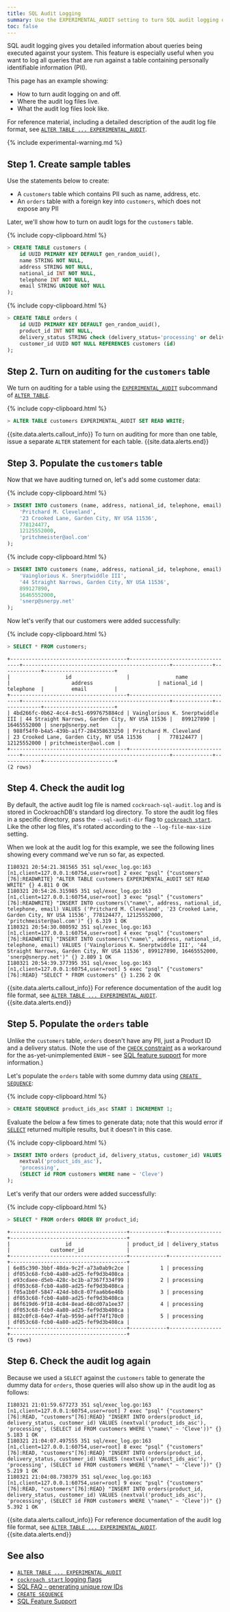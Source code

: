 ```yaml
---
title: SQL Audit Logging
summary: Use the EXPERIMENTAL_AUDIT setting to turn SQL audit logging on or off for a table.
toc: false
---
```


SQL audit logging gives you detailed information about queries being executed against your system. This feature is especially useful when you want to log all queries that are run against a table containing personally identifiable information (PII).

This page has an example showing:

- How to turn audit logging on and off.
- Where the audit log files live.
- What the audit log files look like.

For reference material, including a detailed description of the audit log file format, see [`ALTER TABLE ... EXPERIMENTAL_AUDIT`](experimental-audit.html).

{% include experimental-warning.md %}

<div id="toc"></div>

## Step 1. Create sample tables

Use the statements below to create:

- A `customers` table which contains PII such as name, address, etc.
- An `orders` table with a foreign key into `customers`, which does not expose any PII

Later, we'll show how to turn on audit logs for the `customers` table.

{% include copy-clipboard.html %}
~~~ sql
> CREATE TABLE customers (
    id UUID PRIMARY KEY DEFAULT gen_random_uuid(),
    name STRING NOT NULL,
    address STRING NOT NULL,
    national_id INT NOT NULL,
    telephone INT NOT NULL,
    email STRING UNIQUE NOT NULL
);
~~~

{% include copy-clipboard.html %}
~~~ sql
> CREATE TABLE orders (
    id UUID PRIMARY KEY DEFAULT gen_random_uuid(),
    product_id INT NOT NULL,
    delivery_status STRING check (delivery_status='processing' or delivery_status='in-transit' or delivery_status='delivered') NOT NULL,
    customer_id UUID NOT NULL REFERENCES customers (id)
);
~~~

## Step 2. Turn on auditing for the `customers` table

We turn on auditing for a table using the [`EXPERIMENTAL_AUDIT`](experimental-audit.html) subcommand of [`ALTER TABLE`](alter-table.html).

{% include copy-clipboard.html %}
~~~ sql
> ALTER TABLE customers EXPERIMENTAL_AUDIT SET READ WRITE;
~~~

{{site.data.alerts.callout_info}}
To turn on auditing for more than one table, issue a separate `ALTER` statement for each table.
{{site.data.alerts.end}}

## Step 3. Populate the `customers` table

Now that we have auditing turned on, let's add some customer data:

{% include copy-clipboard.html %}
~~~ sql
> INSERT INTO customers (name, address, national_id, telephone, email) VALUES (
    'Pritchard M. Cleveland',
    '23 Crooked Lane, Garden City, NY USA 11536',
    778124477,
    12125552000,
    'pritchmeister@aol.com'
);
~~~

{% include copy-clipboard.html %}
~~~ sql
> INSERT INTO customers (name, address, national_id, telephone, email) VALUES (
    'Vainglorious K. Snerptwiddle III',
    '44 Straight Narrows, Garden City, NY USA 11536',
    899127890,
    16465552000,
    'snerp@snerpy.net'
);
~~~

Now let's verify that our customers were added successfully:

{% include copy-clipboard.html %}
~~~ sql
> SELECT * FROM customers;
~~~

~~~
+--------------------------------------+----------------------------------+------------------------------------------------+-------------+-------------+-----------------------+
|                  id                  |               name               |                    address                     | national_id |  telephone  |         email         |
+--------------------------------------+----------------------------------+------------------------------------------------+-------------+-------------+-----------------------+
| 4bd266fc-0b62-4cc4-8c51-6997675884cd | Vainglorious K. Snerptwiddle III | 44 Straight Narrows, Garden City, NY USA 11536 |   899127890 | 16465552000 | snerp@snerpy.net      |
| 988f54f0-b4a5-439b-a1f7-284358633250 | Pritchard M. Cleveland           | 23 Crooked Lane, Garden City, NY USA 11536     |   778124477 | 12125552000 | pritchmeister@aol.com |
+--------------------------------------+----------------------------------+------------------------------------------------+-------------+-------------+-----------------------+
(2 rows)
~~~

## Step 4. Check the audit log

By default, the active audit log file is named `cockroach-sql-audit.log` and is stored in CockroachDB's standard log directory.  To store the audit log files in a specific directory, pass the `--sql-audit-dir` flag to [`cockroach start`](start-a-node.html).  Like the other log files, it's rotated according to the `--log-file-max-size` setting.

When we look at the audit log for this example, we see the following lines showing every command we've run so far, as expected.

~~~
I180321 20:54:21.381565 351 sql/exec_log.go:163  [n1,client=127.0.0.1:60754,user=root] 2 exec "psql" {"customers"[76]:READWRITE} "ALTER TABLE customers EXPERIMENTAL_AUDIT SET READ WRITE" {} 4.811 0 OK
I180321 20:54:26.315985 351 sql/exec_log.go:163  [n1,client=127.0.0.1:60754,user=root] 3 exec "psql" {"customers"[76]:READWRITE} "INSERT INTO customers(\"name\", address, national_id, telephone, email) VALUES ('Pritchard M. Cleveland', '23 Crooked Lane, Garden City, NY USA 11536', 778124477, 12125552000, 'pritchmeister@aol.com')" {} 6.319 1 OK
I180321 20:54:30.080592 351 sql/exec_log.go:163  [n1,client=127.0.0.1:60754,user=root] 4 exec "psql" {"customers"[76]:READWRITE} "INSERT INTO customers(\"name\", address, national_id, telephone, email) VALUES ('Vainglorious K. Snerptwiddle III', '44 Straight Narrows, Garden City, NY USA 11536', 899127890, 16465552000, 'snerp@snerpy.net')" {} 2.809 1 OK
I180321 20:54:39.377395 351 sql/exec_log.go:163  [n1,client=127.0.0.1:60754,user=root] 5 exec "psql" {"customers"[76]:READ} "SELECT * FROM customers" {} 1.236 2 OK
~~~

{{site.data.alerts.callout_info}}
For reference documentation of the audit log file format, see [`ALTER TABLE ... EXPERIMENTAL_AUDIT`](experimental-audit.html).
{{site.data.alerts.end}}

## Step 5. Populate the `orders` table

Unlike the `customers` table, `orders` doesn't have any PII, just a Product ID and a delivery status. (Note the use of the [`CHECK` constraint](check.html) as a workaround for the as-yet-unimplemented `ENUM` - see [SQL feature support](sql-feature-support.html) for more information.)

Let's populate the `orders` table with some dummy data using [`CREATE SEQUENCE`](create-sequence.html):

{% include copy-clipboard.html %}
~~~ sql
> CREATE SEQUENCE product_ids_asc START 1 INCREMENT 1;
~~~

Evaluate the below a few times to generate data; note that this would error if [`SELECT`](select-clause.html) returned multiple results, but it doesn't in this case.

{% include copy-clipboard.html %}
~~~ sql
> INSERT INTO orders (product_id, delivery_status, customer_id) VALUES (
    nextval('product_ids_asc'),
    'processing',
    (SELECT id FROM customers WHERE name ~ 'Cleve')
);
~~~

Let's verify that our orders were added successfully:

{% include copy-clipboard.html %}
~~~ sql
> SELECT * FROM orders ORDER BY product_id;
~~~

~~~
+--------------------------------------+------------+-----------------+--------------------------------------+
|                  id                  | product_id | delivery_status |             customer_id              |
+--------------------------------------+------------+-----------------+--------------------------------------+
| 6e85c390-3bbf-48da-9c2f-a73a0ab9c2ce |          1 | processing      | df053c68-fcb0-4a80-ad25-fef9d3b408ca |
| e93cdaee-d5eb-428c-bc1b-a7367f334f99 |          2 | processing      | df053c68-fcb0-4a80-ad25-fef9d3b408ca |
| f05a1b0f-5847-424d-b8c8-07faa6b6e46b |          3 | processing      | df053c68-fcb0-4a80-ad25-fef9d3b408ca |
| 86f619d6-9f18-4c84-8ead-68cd07a1ee37 |          4 | processing      | df053c68-fcb0-4a80-ad25-fef9d3b408ca |
| 882c0fc8-64e7-4fab-959d-a4ff74f170c0 |          5 | processing      | df053c68-fcb0-4a80-ad25-fef9d3b408ca |
+--------------------------------------+------------+-----------------+--------------------------------------+
(5 rows)
~~~

## Step 6. Check the audit log again

Because we used a `SELECT` against the `customers` table to generate the dummy data for `orders`, those queries will also show up in the audit log as follows:

~~~
I180321 21:01:59.677273 351 sql/exec_log.go:163  [n1,client=127.0.0.1:60754,user=root] 7 exec "psql" {"customers"[76]:READ, "customers"[76]:READ} "INSERT INTO orders(product_id, delivery_status, customer_id) VALUES (nextval('product_ids_asc'), 'processing', (SELECT id FROM customers WHERE \"name\" ~ 'Cleve'))" {} 5.183 1 OK
I180321 21:04:07.497555 351 sql/exec_log.go:163  [n1,client=127.0.0.1:60754,user=root] 8 exec "psql" {"customers"[76]:READ, "customers"[76]:READ} "INSERT INTO orders(product_id, delivery_status, customer_id) VALUES (nextval('product_ids_asc'), 'processing', (SELECT id FROM customers WHERE \"name\" ~ 'Cleve'))" {} 5.219 1 OK
I180321 21:04:08.730379 351 sql/exec_log.go:163  [n1,client=127.0.0.1:60754,user=root] 9 exec "psql" {"customers"[76]:READ, "customers"[76]:READ} "INSERT INTO orders(product_id, delivery_status, customer_id) VALUES (nextval('product_ids_asc'), 'processing', (SELECT id FROM customers WHERE \"name\" ~ 'Cleve'))" {} 5.392 1 OK
~~~

{{site.data.alerts.callout_info}}
For reference documentation of the audit log file format, see [`ALTER TABLE ... EXPERIMENTAL_AUDIT`](experimental-audit.html).
{{site.data.alerts.end}}

## See also

- [`ALTER TABLE ... EXPERIMENTAL_AUDIT`](experimental-audit.html)
- [`cockroach start` logging flags](start-a-node.html#logging)
- [SQL FAQ - generating unique row IDs](sql-faqs.html#how-do-i-auto-generate-unique-row-ids-in-cockroachdb)
- [`CREATE SEQUENCE`](create-sequence.html)
- [SQL Feature Support](sql-feature-support.html)
